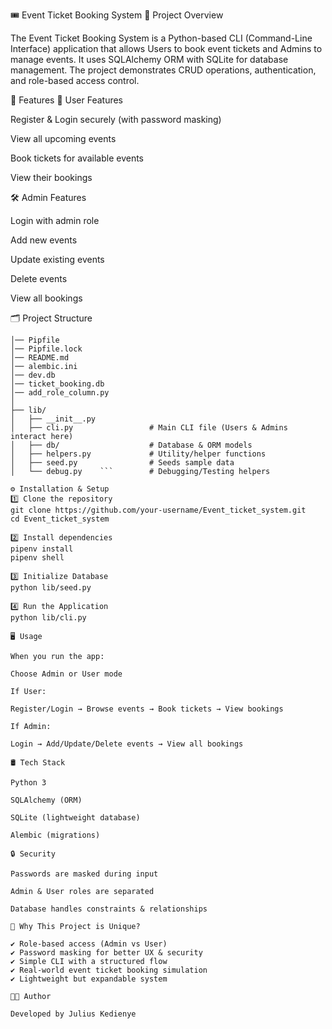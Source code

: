 🎟️ Event Ticket Booking System
📌 Project Overview

The Event Ticket Booking System is a Python-based CLI (Command-Line Interface) application that allows Users to book event tickets and Admins to manage events.
It uses SQLAlchemy ORM with SQLite for database management. The project demonstrates CRUD operations, authentication, and role-based access control.

🚀 Features
👥 User Features

Register & Login securely (with password masking)

View all upcoming events

Book tickets for available events

View their bookings

🛠️ Admin Features

Login with admin role

Add new events

Update existing events

Delete events

View all bookings

🗂️ Project Structure
```Event_ticket_system/
│── Pipfile
│── Pipfile.lock
│── README.md
│── alembic.ini
│── dev.db
│── ticket_booking.db
│── add_role_column.py
│
├── lib/
│   ├── __init__.py 
│   ├── cli.py                 # Main CLI file (Users & Admins interact here)
│   ├── db/                    # Database & ORM models
│   ├── helpers.py             # Utility/helper functions
│   ├── seed.py                # Seeds sample data
│   └── debug.py    ```        # Debugging/Testing helpers

⚙️ Installation & Setup
1️⃣ Clone the repository
git clone https://github.com/your-username/Event_ticket_system.git
cd Event_ticket_system

2️⃣ Install dependencies
pipenv install
pipenv shell

3️⃣ Initialize Database
python lib/seed.py

4️⃣ Run the Application
python lib/cli.py

🖥️ Usage

When you run the app:

Choose Admin or User mode

If User:

Register/Login → Browse events → Book tickets → View bookings

If Admin:

Login → Add/Update/Delete events → View all bookings

🛢️ Tech Stack

Python 3

SQLAlchemy (ORM)

SQLite (lightweight database)

Alembic (migrations)

🔒 Security

Passwords are masked during input

Admin & User roles are separated

Database handles constraints & relationships

🌟 Why This Project is Unique?

✔️ Role-based access (Admin vs User)
✔️ Password masking for better UX & security
✔️ Simple CLI with a structured flow
✔️ Real-world event ticket booking simulation
✔️ Lightweight but expandable system

👨‍💻 Author

Developed by Julius Kedienye
